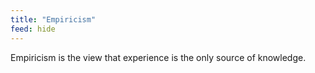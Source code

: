```yaml
---
title: "Empiricism"
feed: hide
---
```


Empiricism is the view that experience is the only source of knowledge. 